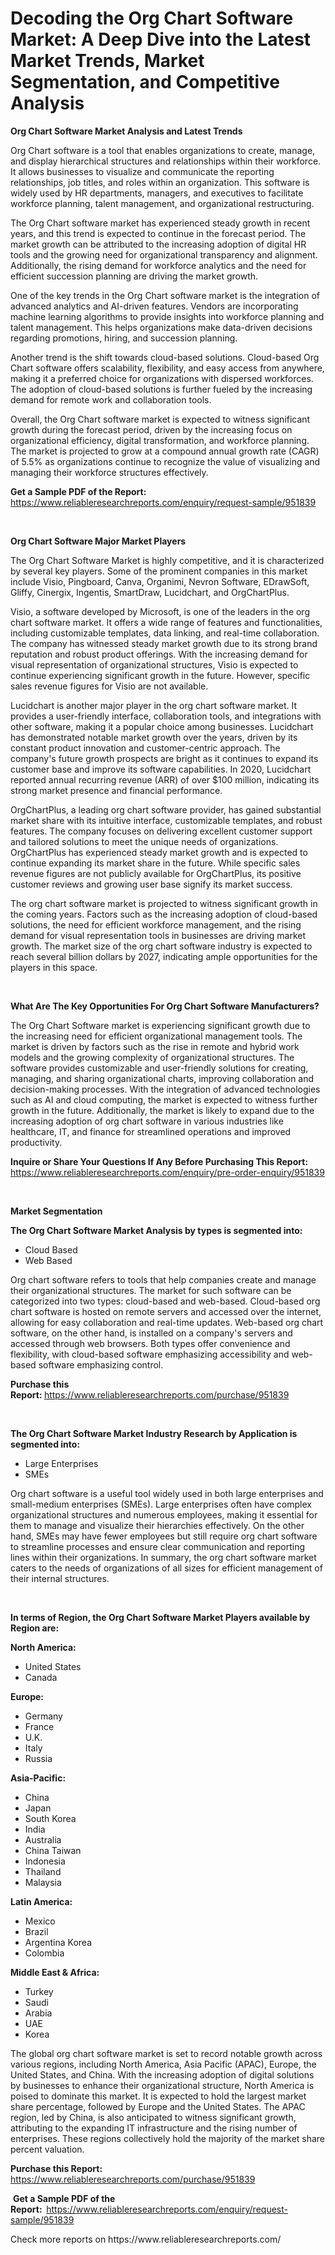 <p><h1>Decoding the Org Chart Software Market: A Deep Dive into the Latest Market Trends, Market Segmentation, and Competitive Analysis</h1></p><p><strong>Org Chart Software Market Analysis and Latest Trends</strong></p>
<p><p>Org Chart software is a tool that enables organizations to create, manage, and display hierarchical structures and relationships within their workforce. It allows businesses to visualize and communicate the reporting relationships, job titles, and roles within an organization. This software is widely used by HR departments, managers, and executives to facilitate workforce planning, talent management, and organizational restructuring.</p><p>The Org Chart software market has experienced steady growth in recent years, and this trend is expected to continue in the forecast period. The market growth can be attributed to the increasing adoption of digital HR tools and the growing need for organizational transparency and alignment. Additionally, the rising demand for workforce analytics and the need for efficient succession planning are driving the market growth.</p><p>One of the key trends in the Org Chart software market is the integration of advanced analytics and AI-driven features. Vendors are incorporating machine learning algorithms to provide insights into workforce planning and talent management. This helps organizations make data-driven decisions regarding promotions, hiring, and succession planning.</p><p>Another trend is the shift towards cloud-based solutions. Cloud-based Org Chart software offers scalability, flexibility, and easy access from anywhere, making it a preferred choice for organizations with dispersed workforces. The adoption of cloud-based solutions is further fueled by the increasing demand for remote work and collaboration tools.</p><p>Overall, the Org Chart software market is expected to witness significant growth during the forecast period, driven by the increasing focus on organizational efficiency, digital transformation, and workforce planning. The market is projected to grow at a compound annual growth rate (CAGR) of 5.5% as organizations continue to recognize the value of visualizing and managing their workforce structures effectively.</p></p>
<p><strong>Get a Sample PDF of the Report:&nbsp;</strong> <a href="https://www.reliableresearchreports.com/enquiry/request-sample/951839">https://www.reliableresearchreports.com/enquiry/request-sample/951839</a></p>
<p>&nbsp;</p>
<p><strong>Org Chart Software Major Market Players</strong></p>
<p><p>The Org Chart Software Market is highly competitive, and it is characterized by several key players. Some of the prominent companies in this market include Visio, Pingboard, Canva, Organimi, Nevron Software, EDrawSoft, Gliffy, Cinergix, Ingentis, SmartDraw, Lucidchart, and OrgChartPlus.</p><p>Visio, a software developed by Microsoft, is one of the leaders in the org chart software market. It offers a wide range of features and functionalities, including customizable templates, data linking, and real-time collaboration. The company has witnessed steady market growth due to its strong brand reputation and robust product offerings. With the increasing demand for visual representation of organizational structures, Visio is expected to continue experiencing significant growth in the future. However, specific sales revenue figures for Visio are not available.</p><p>Lucidchart is another major player in the org chart software market. It provides a user-friendly interface, collaboration tools, and integrations with other software, making it a popular choice among businesses. Lucidchart has demonstrated notable market growth over the years, driven by its constant product innovation and customer-centric approach. The company's future growth prospects are bright as it continues to expand its customer base and improve its software capabilities. In 2020, Lucidchart reported annual recurring revenue (ARR) of over $100 million, indicating its strong market presence and financial performance.</p><p>OrgChartPlus, a leading org chart software provider, has gained substantial market share with its intuitive interface, customizable templates, and robust features. The company focuses on delivering excellent customer support and tailored solutions to meet the unique needs of organizations. OrgChartPlus has experienced steady market growth and is expected to continue expanding its market share in the future. While specific sales revenue figures are not publicly available for OrgChartPlus, its positive customer reviews and growing user base signify its market success.</p><p>The org chart software market is projected to witness significant growth in the coming years. Factors such as the increasing adoption of cloud-based solutions, the need for efficient workforce management, and the rising demand for visual representation tools in businesses are driving market growth. The market size of the org chart software industry is expected to reach several billion dollars by 2027, indicating ample opportunities for the players in this space.</p></p>
<p>&nbsp;</p>
<p><strong>What Are The Key Opportunities For Org Chart Software Manufacturers?</strong></p>
<p><p>The Org Chart Software market is experiencing significant growth due to the increasing need for efficient organizational management tools. The market is driven by factors such as the rise in remote and hybrid work models and the growing complexity of organizational structures. The software provides customizable and user-friendly solutions for creating, managing, and sharing organizational charts, improving collaboration and decision-making processes. With the integration of advanced technologies such as AI and cloud computing, the market is expected to witness further growth in the future. Additionally, the market is likely to expand due to the increasing adoption of org chart software in various industries like healthcare, IT, and finance for streamlined operations and improved productivity.</p></p>
<p><strong>Inquire or Share Your Questions If Any Before Purchasing This Report:</strong> <a href="https://www.reliableresearchreports.com/enquiry/pre-order-enquiry/951839">https://www.reliableresearchreports.com/enquiry/pre-order-enquiry/951839</a></p>
<p>&nbsp;</p>
<p><strong>Market Segmentation</strong></p>
<p><strong>The Org Chart Software Market Analysis by types is segmented into:</strong></p>
<p><ul><li>Cloud Based</li><li>Web Based</li></ul></p>
<p><p>Org chart software refers to tools that help companies create and manage their organizational structures. The market for such software can be categorized into two types: cloud-based and web-based. Cloud-based org chart software is hosted on remote servers and accessed over the internet, allowing for easy collaboration and real-time updates. Web-based org chart software, on the other hand, is installed on a company's servers and accessed through web browsers. Both types offer convenience and flexibility, with cloud-based software emphasizing accessibility and web-based software emphasizing control.</p></p>
<p><strong>Purchase this Report:&nbsp;</strong><a href="https://www.reliableresearchreports.com/purchase/951839">https://www.reliableresearchreports.com/purchase/951839</a></p>
<p>&nbsp;</p>
<p><strong>The Org Chart Software Market Industry Research by Application is segmented into:</strong></p>
<p><ul><li>Large Enterprises</li><li>SMEs</li></ul></p>
<p><p>Org chart software is a useful tool widely used in both large enterprises and small-medium enterprises (SMEs). Large enterprises often have complex organizational structures and numerous employees, making it essential for them to manage and visualize their hierarchies effectively. On the other hand, SMEs may have fewer employees but still require org chart software to streamline processes and ensure clear communication and reporting lines within their organizations. In summary, the org chart software market caters to the needs of organizations of all sizes for efficient management of their internal structures.</p></p>
<p>&nbsp;</p>
<p><strong>In terms of Region, the Org Chart Software Market Players available by Region are:</strong></p>
<p>
    <p> <strong> North America: </strong>
        <ul>
            <li>United States</li>
            <li>Canada</li>
        </ul>
        </p> 
    <p> <strong> Europe: </strong>
        <ul>
            <li>Germany</li>
            <li>France</li>
            <li>U.K.</li>
            <li>Italy</li>
            <li>Russia</li>
        </ul>
        </p> 
    <p> <strong> Asia-Pacific: </strong>
        <ul>
            <li>China</li>
            <li>Japan</li>
            <li>South Korea</li>
            <li>India</li>
            <li>Australia</li>
            <li>China Taiwan</li>
            <li>Indonesia</li>
            <li>Thailand</li>
            <li>Malaysia</li>
        </ul>
        </p> 
    <p> <strong> Latin America: </strong>
        <ul>
            <li>Mexico</li>
            <li>Brazil</li>
            <li>Argentina Korea</li>
            <li>Colombia</li>
        </ul>
        </p> 
    <p> <strong> Middle East & Africa: </strong>
        <ul>
            <li>Turkey</li>
            <li>Saudi</li>
            <li>Arabia</li>
            <li>UAE</li>
            <li>Korea</li>
        </ul>
    </p>
    </p>
<p><p>The global org chart software market is set to record notable growth across various regions, including North America, Asia Pacific (APAC), Europe, the United States, and China. With the increasing adoption of digital solutions by businesses to enhance their organizational structure, North America is poised to dominate this market. It is expected to hold the largest market share percentage, followed by Europe and the United States. The APAC region, led by China, is also anticipated to witness significant growth, attributing to the expanding IT infrastructure and the rising number of enterprises. These regions collectively hold the majority of the market share percent valuation.</p></p>
<p><strong>Purchase this Report: </strong><a href="https://www.reliableresearchreports.com/purchase/951839">https://www.reliableresearchreports.com/purchase/951839</a></p>
<p>&nbsp;<strong>Get a Sample PDF of the Report:&nbsp;&nbsp;</strong><a href="https://www.reliableresearchreports.com/enquiry/request-sample/951839">https://www.reliableresearchreports.com/enquiry/request-sample/951839</a></p>
<p><strong></strong></p>
<p>Check more reports on https://www.reliableresearchreports.com/</p>